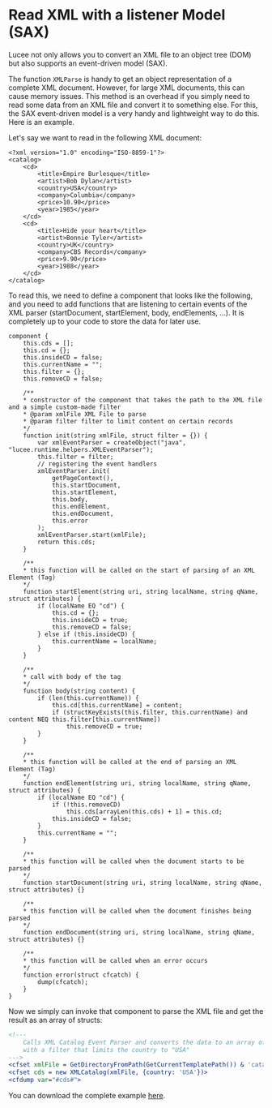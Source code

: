 <!--
{
  "title": "Read XML with a listener Model (SAX)",
  "id": "cookbook-sax",
  "menuTitle": "Read XML using SAX",
  "description": "Lucee not only allows you to convert an XML file to an object tree (DOM) but also supports an event-driven model (SAX).",
  "keywords": [
    "XML",
    "SAX",
    "XML Parsing",
    "Event Driven",
    "XML Event Parsing",
    "XML to Struct"
  ]
}
-->
# Read XML with a listener Model (SAX)

Lucee not only allows you to convert an XML file to an object tree (DOM) but also supports an event-driven model (SAX).

The function `XMLParse` is handy to get an object representation of a complete XML document. However, for large XML documents, this can cause memory issues. This method is an overhead if you simply need to read some data from an XML file and convert it to something else. For this, the SAX event-driven model is a very handy and lightweight way to do this. Here is an example.

Let's say we want to read in the following XML document:

```lucee
<?xml version="1.0" encoding="ISO-8859-1"?>
<catalog>
    <cd>
        <title>Empire Burlesque</title>
        <artist>Bob Dylan</artist>
        <country>USA</country>
        <company>Columbia</company>
        <price>10.90</price>
        <year>1985</year>
    </cd>
    <cd>
        <title>Hide your heart</title>
        <artist>Bonnie Tyler</artist>
        <country>UK</country>
        <company>CBS Records</company>
        <price>9.90</price>
        <year>1988</year>
    </cd>
</catalog>
```

To read this, we need to define a component that looks like the following, and you need to add functions that are listening to certain events of the XML parser (startDocument, startElement, body, endElements, ...). It is completely up to your code to store the data for later use.

```cfs
component {
    this.cds = [];
    this.cd = {};
    this.insideCD = false;
    this.currentName = "";
    this.filter = {};
    this.removeCD = false;

    /**
    * constructor of the component that takes the path to the XML file and a simple custom-made filter
    * @param xmlFile XML File to parse
    * @param filter filter to limit content on certain records
    */
    function init(string xmlFile, struct filter = {}) {
        var xmlEventParser = createObject("java", "lucee.runtime.helpers.XMLEventParser");
        this.filter = filter;
        // registering the event handlers
        xmlEventParser.init(
            getPageContext(),
            this.startDocument,
            this.startElement,
            this.body,
            this.endElement,
            this.endDocument,
            this.error
        );
        xmlEventParser.start(xmlFile);
        return this.cds;
    }

    /**
    * this function will be called on the start of parsing of an XML Element (Tag)
    */
    function startElement(string uri, string localName, string qName, struct attributes) {
        if (localName EQ "cd") {
            this.cd = {};
            this.insideCD = true;
            this.removeCD = false;
        } else if (this.insideCD) {
            this.currentName = localName;
        }
    }

    /**
    * call with body of the tag
    */
    function body(string content) {
        if (len(this.currentName)) {
            this.cd[this.currentName] = content;
            if (structKeyExists(this.filter, this.currentName) and content NEQ this.filter[this.currentName])
                this.removeCD = true;
        }
    }

    /**
    * this function will be called at the end of parsing an XML Element (Tag)
    */
    function endElement(string uri, string localName, string qName, struct attributes) {
        if (localName EQ "cd") {
            if (!this.removeCD)
                this.cds[arrayLen(this.cds) + 1] = this.cd;
            this.insideCD = false;
        }
        this.currentName = "";
    }

    /**
    * this function will be called when the document starts to be parsed
    */
    function startDocument(string uri, string localName, string qName, struct attributes) {}

    /**
    * this function will be called when the document finishes being parsed
    */
    function endDocument(string uri, string localName, string qName, struct attributes) {}

    /**
    * this function will be called when an error occurs
    */
    function error(struct cfcatch) {
        dump(cfcatch);
    }
}
```

Now we simply can invoke that component to parse the XML file and get the result as an array of structs:

```coldfusion
<!---
    Calls XML Catalog Event Parser and converts the data to an array of structs
    with a filter that limits the country to "USA"
--->
<cfset xmlFile = GetDirectoryFromPath(GetCurrentTemplatePath()) & 'catalog.xml'>
<cfset cds = new XMLCatalog(xmlFile, {country: 'USA'})>
<cfdump var="#cds#">
```

You can download the complete example [here](https://bitbucket.org/lucee/lucee/downloads/lucee-sax-example.zip).